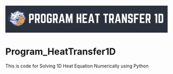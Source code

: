 ![](./imageREADME/logo.jpg)

# Program_HeatTransfer1D
This is code for Solving 1D Heat Equation Numerically using Python
